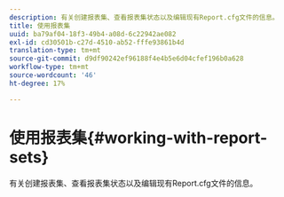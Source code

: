 ```yaml
---
description: 有关创建报表集、查看报表集状态以及编辑现有Report.cfg文件的信息。
title: 使用报表集
uuid: ba79af04-18f3-49b4-a08d-6c22942ae082
exl-id: cd30501b-c27d-4510-ab52-fffe93861b4d
translation-type: tm+mt
source-git-commit: d9df90242ef96188f4e4b5e6d04cfef196b0a628
workflow-type: tm+mt
source-wordcount: '46'
ht-degree: 17%

---
```


# 使用报表集{#working-with-report-sets}

有关创建报表集、查看报表集状态以及编辑现有Report.cfg文件的信息。
